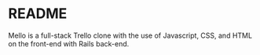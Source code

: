 # README

Mello is a full-stack Trello clone with the use of Javascript, CSS, and HTML on the front-end with Rails back-end. 
